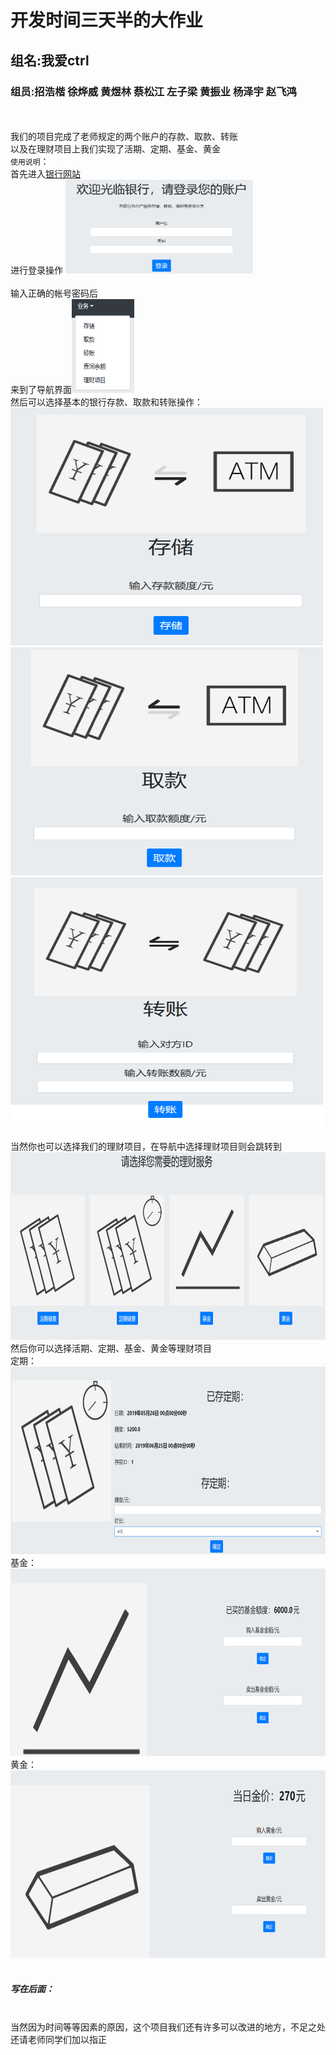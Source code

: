 
# 开发时间三天半的大作业
## 组名:我爱ctrl
### 组员:招浩楷 徐烨威 黄煜林 蔡松江 左子梁 黄振业 杨泽宇 赵飞鸿
<br><br>
我们的项目完成了老师规定的两个账户的存款、取款、转账
<br>
以及在理财项目上我们实现了活期、定期、基金、黄金
<br>
`使用说明`：
<br>
首先进入[银行网站](http://39.108.172.82:8080)
<br>
进行登录操作
<img src="https://github.com/LanMiao27/demo1.0/blob/master/%E7%99%BB%E5%BD%95.png" width="300" height="150">
<br><br>
输入正确的帐号密码后
<br>
来到了导航界面<img src="https://github.com/LanMiao27/demo1.0/blob/master/%E5%AF%BC%E8%88%AA.png" width="100" height="150">
<br>然后可以选择基本的银行存款、取款和转账操作：
<br><img src="https://github.com/LanMiao27/demo1.0/blob/master/%E5%AD%98%E6%AC%BE.png" width="500" height="380">
<img src="https://github.com/LanMiao27/demo1.0/blob/master/%E5%8F%96%E6%AC%BE.png" width="500" height="365">
<img src="https://github.com/LanMiao27/demo1.0/blob/master/%E8%BD%AC%E8%B4%A6.png" width="500" height="400">
<br><br>
当然你也可以选择我们的理财项目，在导航中选择理财项目则会跳转到
<br>
<img src="https://github.com/LanMiao27/demo1.0/blob/master/%E7%90%86%E8%B4%A2.png" width="750" height="300">
<br>
然后你可以选择活期、定期、基金、黄金等理财项目
<br>定期：<img src="https://github.com/LanMiao27/demo1.0/blob/master/%E5%AE%9A%E6%9C%9F.png" width="600" height="300">
<br>基金：<img src="https://github.com/LanMiao27/demo1.0/blob/master/%E5%9F%BA%E9%87%91.png" width="600" height="300">
<br>黄金：<img src="https://github.com/LanMiao27/demo1.0/blob/master/%E9%BB%84%E9%87%91.png" width="600" height="300">
<br><br>
##### 写在后面：
<br>当然因为时间等等因素的原因，这个项目我们还有许多可以改进的地方，不足之处还请老师同学们加以指正




